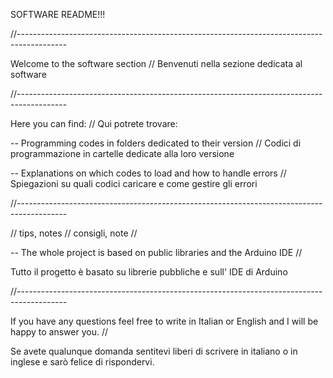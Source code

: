 SOFTWARE README!!!

//------------------------------------------------------------------------------------------

Welcome to the software section // Benvenuti nella sezione dedicata al software

//------------------------------------------------------------------------------------------

Here you can find: // Qui potrete trovare:

-- Programming codes in folders dedicated to their version // Codici di programmazione in cartelle dedicate alla loro versione

-- Explanations on which codes to load and how to handle errors  // Spiegazioni su quali codici caricare e come gestire gli errori

//------------------------------------------------------------------------------------------

// tips, notes // consigli, note //

  -- The whole project is based on public libraries and the Arduino IDE //

  Tutto il progetto è basato su librerie pubbliche e sull' IDE di Arduino

//------------------------------------------------------------------------------------------

If you have any questions feel free to write in Italian or English and I will be happy to answer you. //

Se avete qualunque domanda sentitevi liberi di scrivere in italiano o in inglese e sarò felice di rispondervi.
